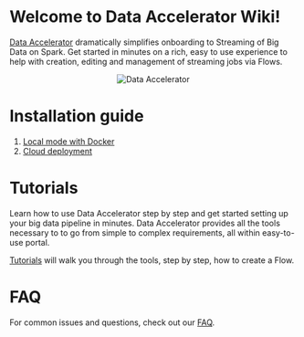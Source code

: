 # Welcome to Data Accelerator Wiki!
[Data Accelerator](data-accelerator) dramatically simplifies onboarding to Streaming of Big Data on Spark. Get started in minutes on a rich, easy to use experience to help with creation, editing and management of streaming jobs via Flows. <br/> <p align="center">![Data Accelerator](https://github.com/Microsoft/data-accelerator/wiki/tutorials/images/prop-race-car-data.svg)<br/></p>

# Installation guide
1. [Local mode with Docker](Local-mode-with-Docker)
1. [Cloud deployment](Cloud-deployment)

# Tutorials
Learn how to use Data Accelerator step by step and get started setting up your big data pipeline in minutes. Data Accelerator provides all the tools necessary to to go from simple to complex requirements, all within easy-to-use portal. 

[Tutorials](Tutorials) will walk you through the tools, step by step, how to create a Flow.

# FAQ
For common issues and questions, check out our [FAQ](FAQ).
